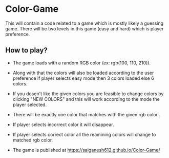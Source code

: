 # Color-Game
This will contain a code related to a game which is mostly likely a guessing game. There will be two levels in this game (easy and hard) which is player preference.
## How to play?
* The game loads with a random RGB color (ex: rgb(100, 110, 210)).
* Along with that the colors will also be loaded according to the user preference if player selects easy mode then 3 colors loaded else 6 colors.
* If you dosen't like the given colors you are feasible to change colors by clicking "NEW COLORS" and this will work according to the mode the player selected.
* There will be exactly one color that matches with the given rgb color .
* If player selects incorrect color it will disappear.
* If player selects correct color all the reamining colors will change to matched rgb color.

* The game is published at https://saiganesh612.github.io/Color-Game/

